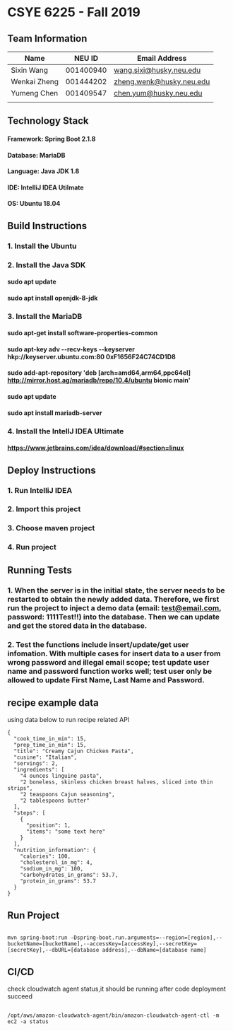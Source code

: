 # CSYE 6225 - Fall 2019

## Team Information

| Name | NEU ID | Email Address |
| --- | --- | --- |
| Sixin Wang | 001400940 | wang.sixi@husky.neu.edu |
| Wenkai Zheng | 001444202 | zheng.wenk@husky.neu.edu |
| Yumeng Chen | 001409547 | chen.yum@husky.neu.edu |
| | | |

## Technology Stack
#### Framework: Spring Boot 2.1.8
#### Database: MariaDB
#### Language: Java JDK 1.8
#### IDE: IntelliJ IDEA Utilmate
#### OS: Ubuntu 18.04

## Build Instructions
### 1. Install the Ubuntu
### 2. Install the Java SDK
#### sudo apt update
#### sudo apt install openjdk-8-jdk
### 3. Install the MariaDB
#### sudo apt-get install software-properties-common
#### sudo apt-key adv --recv-keys --keyserver hkp://keyserver.ubuntu.com:80 0xF1656F24C74CD1D8
#### sudo add-apt-repository 'deb [arch=amd64,arm64,ppc64el] http://mirror.host.ag/mariadb/repo/10.4/ubuntu bionic main'

#### sudo apt update
#### sudo apt install mariadb-server
### 4. Install the IntellJ IDEA Ultimate
#### https://www.jetbrains.com/idea/download/#section=linux

## Deploy Instructions
### 1. Run IntelliJ IDEA
### 2. Import this project
### 3. Choose maven project
### 4. Run project

## Running Tests
### 1. When the server is in the initial state, the server needs to be restarted to obtain the newly added data. Therefore, we first run the project to inject a demo data (email: test@email.com, password: 1111Test!!) into the database. Then we can update and get the stored data in the database.

### 2. Test the functions include insert/update/get user infomation. With multiple cases for insert data to a user from wrong password and illegal email scope; test update user name and password function works well; test user only be allowed to update First Name, Last Name and Password.
## recipe example data
using data below to run recipe related API
<pre><code>{
  "cook_time_in_min": 15,
  "prep_time_in_min": 15,
  "title": "Creamy Cajun Chicken Pasta",
  "cusine": "Italian",
  "servings": 2,
  "ingredients": [
    "4 ounces linguine pasta",
    "2 boneless, skinless chicken breast halves, sliced into thin strips",
    "2 teaspoons Cajun seasoning",
    "2 tablespoons butter"
  ],
  "steps": [
    {
      "position": 1,
      "items": "some text here"
    }
  ],
  "nutrition_information": {
    "calories": 100,
    "cholesterol_in_mg": 4,
    "sodium_in_mg": 100,
    "carbohydrates_in_grams": 53.7,
    "protein_in_grams": 53.7
  }
}</code></pre>

## Run Project
<pre><code>
mvn spring-boot:run -Dspring-boot.run.arguments=--region=[region],--bucketName=[bucketName],--accessKey=[accessKey],--secretKey=[secretKey],--dbURL=[database address],--dbName=[database name]</pre></code>
## CI/CD

check cloudwatch agent status,it should be running after code deployment succeed
<pre><code>
/opt/aws/amazon-cloudwatch-agent/bin/amazon-cloudwatch-agent-ctl -m ec2 -a status</code></pre>
